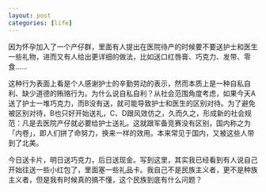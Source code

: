 ```yaml
---
layout: post
categories: [life]
---
```


因为怀孕加入了一个产仔群，里面有人提出在医院待产的时候要不要送护士和医生一些礼物，进而又有人给出更详细的做法，比如送口红唇膏、巧克力、发带、零食……

这种行为表面上看是个人感谢护士的辛勤劳动的表示，然而本质上是一种自私自利、缺少道德的贿赂行为。为什么说自私自利？从社会范围角度考虑，如果今天A送了护士一堆巧克力，而B没有送，就可能导致护士和医生的区别对待。为了避免被区别对待，B也只好开始送礼，C、D跟风效仿之，久而久之，形成新的社会规范：凡是去医院产仔就必要给护士送礼。这就跟军备竞赛没有区别，国内称之为「内卷」，即人们拼了命努力，换来一样的效用。本来常见于国内，又被这些人带到了北美。

今日送卡片，明日送巧克力，后日送现金。写到这里，其实我已经看到有人说自己开始往送一些小红包了，里面塞一些礼品卡。我自己不是民族主义者，更不是种族主义者，但是我有时候真的搞不懂，这个民族到底有什么问题？
